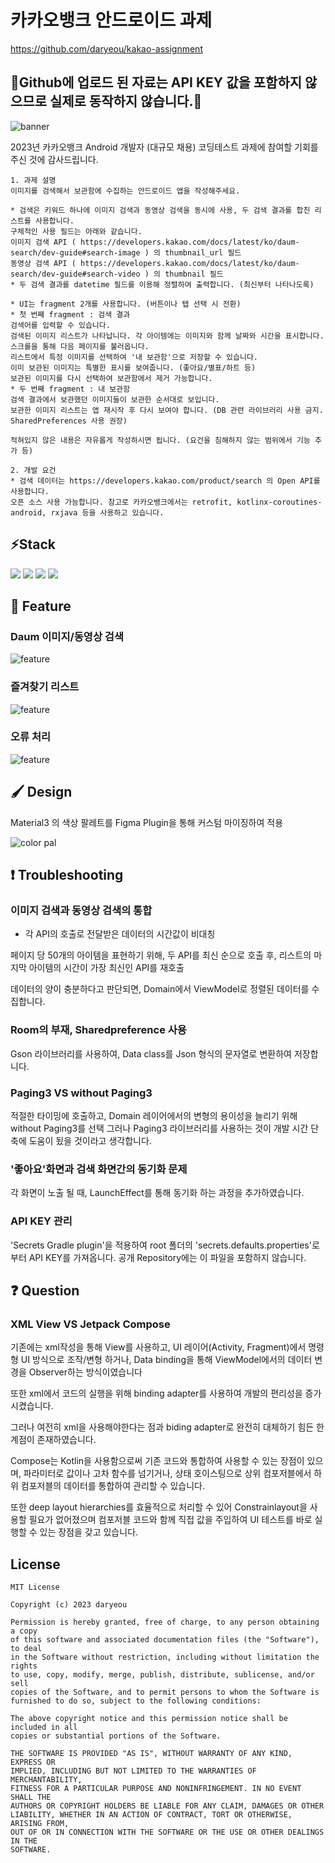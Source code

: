 # 카카오뱅크 안드로이드 과제

https://github.com/daryeou/kakao-assignment

## 🚧Github에 업로드 된 자료는 API KEY 값을 포함하지 않으므로 실제로 동작하지 않습니다.🚧 ##
 
![banner](screenshots/preview.jpg)<br>

2023년 카카오뱅크 Android 개발자 (대규모 채용) 코딩테스트 과제에 참여할 기회를 주신 것에 감사드립니다.

```
1. 과제 설명
이미지를 검색해서 보관함에 수집하는 안드로이드 앱을 작성해주세요.

* 검색은 키워드 하나에 이미지 검색과 동영상 검색을 동시에 사용, 두 검색 결과를 합친 리스트를 사용합니다.
구체적인 사용 필드는 아래와 같습니다.
이미지 검색 API ( https://developers.kakao.com/docs/latest/ko/daum-search/dev-guide#search-image ) 의 thumbnail_url 필드
동영상 검색 API ( https://developers.kakao.com/docs/latest/ko/daum-search/dev-guide#search-video ) 의 thumbnail 필드
* 두 검색 결과를 datetime 필드를 이용해 정렬하여 출력합니다. (최신부터 나타나도록)

* UI는 fragment 2개를 사용합니다. (버튼이나 탭 선택 시 전환)
* 첫 번째 fragment : 검색 결과
검색어를 입력할 수 있습니다.
검색된 이미지 리스트가 나타납니다. 각 아이템에는 이미지와 함께 날짜와 시간을 표시합니다.
스크롤을 통해 다음 페이지를 불러옵니다.
리스트에서 특정 이미지를 선택하여 '내 보관함'으로 저장할 수 있습니다.
이미 보관된 이미지는 특별한 표시를 보여줍니다. (좋아요/별표/하트 등)
보관된 이미지를 다시 선택하여 보관함에서 제거 가능합니다.
* 두 번째 fragment : 내 보관함
검색 결과에서 보관했던 이미지들이 보관한 순서대로 보입니다.
보관한 이미지 리스트는 앱 재시작 후 다시 보여야 합니다. (DB 관련 라이브러리 사용 금지. SharedPreferences 사용 권장)

적혀있지 않은 내용은 자유롭게 작성하시면 됩니다. (요건을 침해하지 않는 범위에서 기능 추가 등)

2. 개발 요건
* 검색 데이터는 https://developers.kakao.com/product/search 의 Open API를 사용합니다.
오픈 소스 사용 가능합니다. 참고로 카카오뱅크에서는 retrofit, kotlinx-coroutines-android, rxjava 등을 사용하고 있습니다.
```

## ⚡Stack ##
<img src="https://img.shields.io/badge/Kotlin1.8-7F52FF?style=for-the-badge&logo=Kotlin&logoColor=white"> <img src="https://img.shields.io/badge/Android-3DDC84?style=for-the-badge&logo=Android&logoColor=white"> <img src="https://img.shields.io/badge/Jetpack Compose-4285F4?style=for-the-badge&logo=Jetpack Compose&logoColor=white"> <img src="https://img.shields.io/badge/Gradle-02303A?style=for-the-badge&logo=Gradle&logoColor=white">

## 📱 Feature ##

### Daum 이미지/동영상 검색 ###

![feature](screenshots/feature_search.gif)<br>

### 즐겨찾기 리스트 ###

![feature](screenshots/feature_favorite.gif)<br>

### 오류 처리 ##

![feature](screenshots/error_animation.gif)<br>


## 🖌 Design ##

Material3 의 색상 팔레트를 Figma Plugin을 통해 커스텀 마이징하여 적용

![color pal](https://i.imgur.com/GUKwhZu.png)<br>

## ❗ Troubleshooting ##

### 이미지 검색과 동영상 검색의 통합 ###

* 각 API의 호출로 전달받은 데이터의 시간값이 비대칭

페이지 당 50개의 아이템을 표현하기 위해,
두 API를 최신 순으로 호출 후, 리스트의 마지막 아이템의 시간이 가장 최신인 API를 재호출

데이터의 양이 충분하다고 판단되면, Domain에서 ViewModel로 정렬된 데이터를 수집합니다.

### Room의 부재, Sharedpreference 사용 ###

Gson 라이브러리를 사용하여, Data class를 Json 형식의 문자열로 변환하여 저장합니다.

### Paging3 VS without Paging3 ###

적절한 타이밍에 호출하고, Domain 레이어에서의 변형의 용이성을 늘리기 위해 without Paging3를 선택
그러나 Paging3 라이브러리를 사용하는 것이 개발 시간 단축에 도움이 됬을 것이라고 생각합니다.

### '좋아요'화면과 검색 화면간의 동기화 문제 ###

각 화면이 노출 될 때, LaunchEffect를 통해 동기화 하는 과정을 추가하였습니다.

### API KEY 관리 ###

'Secrets Gradle plugin'을 적용하여 root 폴더의 'secrets.defaults.properties'로 부터 API KEY를 가져옵니다.
공개 Repository에는 이 파일을 포함하지 않습니다.

## ❓ Question ##

### XML View VS Jetpack Compose ###

기존에는 xml작성을 통해 View를 사용하고, UI 레이어(Activity, Fragment)에서 명령형 UI 방식으로 조작/변형 하거나,
Data binding을 통해 ViewModel에서의 데이터 변경을 Observer하는 방식이였습니다

또한 xml에서 코드의 실행을 위해 binding adapter를 사용하여 개발의 편리성을 증가시켰습니다.

그러나 여전히 xml을 사용해야한다는 점과 biding adapter로 완전히 대체하기 힘든 한계점이 존재하였습니다.

Compose는 Kotlin을 사용함으로써 기존 코드와 통합하여 사용할 수 있는 장점이 있으며,
파라미터로 값이나 고차 함수를 넘기거나,
상태 호이스팅으로 상위 컴포저블에서 하위 컴포저블의 데이터를 통합하여 관리할 수 있습니다.

또한 deep layout hierarchies를 효율적으로 처리할 수 있어 Constrainlayout을 사용할 필요가 없어졌으며
컴포저블 코드와 함께 직접 값을 주입하여 UI 테스트를 바로 실행할 수 있는 장점을 갖고 있습니다.

## License
```
MIT License

Copyright (c) 2023 daryeou

Permission is hereby granted, free of charge, to any person obtaining a copy
of this software and associated documentation files (the "Software"), to deal
in the Software without restriction, including without limitation the rights
to use, copy, modify, merge, publish, distribute, sublicense, and/or sell
copies of the Software, and to permit persons to whom the Software is
furnished to do so, subject to the following conditions:

The above copyright notice and this permission notice shall be included in all
copies or substantial portions of the Software.

THE SOFTWARE IS PROVIDED "AS IS", WITHOUT WARRANTY OF ANY KIND, EXPRESS OR
IMPLIED, INCLUDING BUT NOT LIMITED TO THE WARRANTIES OF MERCHANTABILITY,
FITNESS FOR A PARTICULAR PURPOSE AND NONINFRINGEMENT. IN NO EVENT SHALL THE
AUTHORS OR COPYRIGHT HOLDERS BE LIABLE FOR ANY CLAIM, DAMAGES OR OTHER
LIABILITY, WHETHER IN AN ACTION OF CONTRACT, TORT OR OTHERWISE, ARISING FROM,
OUT OF OR IN CONNECTION WITH THE SOFTWARE OR THE USE OR OTHER DEALINGS IN THE
SOFTWARE.
```
